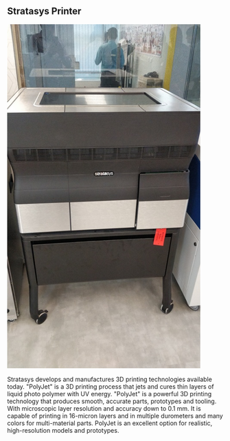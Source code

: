## Stratasys Printer

![Stratasys Printer](img/Inkjetprinter.jpeg "Stratasys Printer")

Stratasys develops and manufactures 3D printing technologies available today.
"PolyJet" is a 3D printing process that jets and cures thin layers of liquid photo polymer with UV energy. 
"PolyJet" is a powerful 3D printing technology that produces smooth, accurate parts, prototypes and tooling. With microscopic layer resolution and accuracy down to 0.1 mm.
It is capable of printing in 16-micron layers and in multiple durometers and many colors for multi-material parts. PolyJet is an excellent option for realistic, high-resolution models and prototypes.